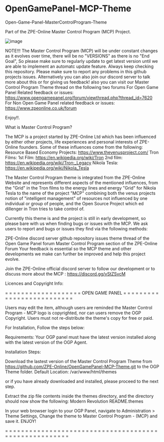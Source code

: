 # OpenGamePanel-MCP-Theme
Open-Game-Panel-MasterControlProgram-Theme

Part of the ZPE-Online Master Control Program (MCP) Project. 

![image](https://user-images.githubusercontent.com/80121347/115991244-90b43d80-a5bf-11eb-8d98-f0236e80d207.png) 

NOTE!!! The Master Control Program (MCP) will be under constant changes as it evolves over time, there will be no "VERSIONS" as there is no "End Goal", So please make sure to regularly update to get latest version until we are able to implement an automatc update feature. Always keep checking this repository. Please make sure to report any problems in this github projects issues. Alternatively you can also join our discord server to talk more about this or for giving us feedback! also you can visit our Master Control Program Theme thread on the following two forums For Open Game Panel Related feedback or issues: https://www.opengamepanel.org/forum/viewthread.php?thread_id=7620 For Non Open Game Panel related feedback or issues: https://www.zpeonline.co.uk/forum

Enjoy!!.

What is Master Control Program?

The MCP is a project started by ZPE-Online Ltd which has been influenced by either other projects, life experiences and personal interests of ZPE-Online founders. Some of these influences come from the following: Resource Based Economy Projects: https://www.thevenusproject.com/ Tron Films: 1st Film: https://en.wikipedia.org/wiki/Tron 2nd film: https://en.wikipedia.org/wiki/Tron:_Legacy Nikola Tesla: https://en.wikipedia.org/wiki/Nikola_Tesla

The Master Control Program theme is integrated from the ZPE-Online Website and represents different aspects of the mentioned influences, from the "Grid" in the Tron films to the energy lines and energy "Grid" for Nikola Tesla to the name of the project "MCP" combining both the venus projects notion of "intelligent management" of resources not influenced by one individual or group of people, and the Open Source Project which ed dillenger in Tron tries to take control of.

Currently this theme is and the project is still in early development, so please bare with us when finding bugs or issues with the MCP. We ask users to report and bugs or issues they find via the following methods:

ZPE-Online discord server
github repository issues
theme thread of the Open Game Panel forum
Master Control Program section of the ZPE-Online Forum
Your feedback is essential so the MCP theme and other developments we make can further be improved and help this project evolve.

Join the ZPE-Online official discord server to follow our development or to discuss more about the MCP : https://discord.gg/vStZSvcM

Licences and Copyright Info:

= = = = = = = = = = = = = = = = = = = OPEN GAME PANEL = = = = = = = = = = = = = = = = = = = = = = = = = =

Users may edit the item, although users are reminded the Master Control Program - MCP logo is copyrighted, nor can users remove the OGP Copyright. Users must not re-distribute the theme's copy for free or paid.

For Installation, Follow the steps below:

Requirements: 
Your OGP panel must have the latest version installed along with the latest version of the OGP Agent.

Installation Steps:

Download the lastest version of the Master Control Program Theme from https://github.com/ZPE-Online/OpenGamePanel-MCP-Theme.git to the OGP Theme folder. 
Default Location: /var/www/html/themes

or if you have already downloaded and installed, please proceed to the next step.

Extract the zip file contents inside the themes directory, and the directory should now show the following: 
Modern
Revolution
README.themes

In your web browser login to your OGP Panel, navigate to Administration > Theme Settings, Change the theme to Master Control Program - (MCP) and save it. 
ENJOY!

= = = = = = = = = = = = = = = = = = = = = = = = = = = = = = = = = = = = = = = = = = = = = = = = = = = = = =
